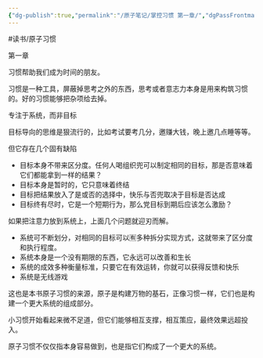 ```yaml
---
{"dg-publish":true,"permalink":"/原子笔记/掌控习惯 第一章/","dgPassFrontmatter":true,"noteIcon":"1","created":"2023-12-27T23:53:38.345+08:00","updated":"2024-01-03T21:57:32.899+08:00"}
---
```



#读书/原子习惯

第一章

习惯帮助我们成为时间的朋友。

习惯是一种工具，屏蔽掉思考之外的东西，思考或者意志力本身是用来构筑习惯的。好的习惯能够把杂项给去掉。

专注于系统，而非目标

目标导向的思维是狠流行的，比如考试要考几分，邀赚大钱，晚上邀几点睡等等。

但它存在几个固有缺陷

- 目标本身不带来区分度。任何人喝组织兜可以制定相同的目标，那是否意味着它们都能拿到一样的结果？
- 目标本身是暂时的，它只意味着终结
- 目标把结果放入了是或否的选择中，快乐与否兜取决于目标是否达成
- 目标终有尽时，它是一个短期行为，那么党目标到期后应该怎么激励？

如果把注意力放到系统上，上面几个问题就迎刃而解。

- 系统可不断划分，对相同的目标可以🈶多种拆分实现方式，这就带来了区分度和执行程度。
- 系统本身是一个没有期限的东西，它永远可以改善和生长
- 系统的成效多种衡量标准，只要它在有效运转，你就可以获得反馈和快乐
- 系统是无线游戏

这也是本书原子习惯的来源，原子是构建万物的基石，正像习惯一样，它们也是构建一个更大系统的组成部分。

小习惯开始看起来微不足道，但它们能够相互支撑，相互策应，最终效果远超投入。

原子习惯不仅仅指本身容易做到，也是指它们构成了一个更大的系统。